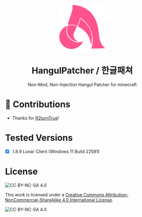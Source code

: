 <p align="center">
    <img src="https://github.com/muno9748/HangulPatcher/blob/master/assets/Logo.svg" alt="(Logo)" width="150">
</p>
<h1 align="center">HangulPatcher / 한글패쳐</h1>
<p align="center">Non-Mod, Non-Injection Hangul Patcher for minecraft</p>

# 🎉 Contributions
* Thanks for [R2turnTrue](https://github.com/R2turnTrue)!

# Tested Versions
- [x] 1.8.9 Lunar Client (Windows 11 Build 22581)

# License
![CC BY-NC-SA 4.0](https://img.shields.io/badge/License-CC%20BY--NC--SA%204.0-lightgrey.svg)


This work is licensed under a
[Creative Commons Attribution-NonCommercial-ShareAlike 4.0 International License](cc-by-nc-sa).

![CC BY-NC-SA 4.0](https://licensebuttons.net/l/by-nc-sa/4.0/88x31.png)
